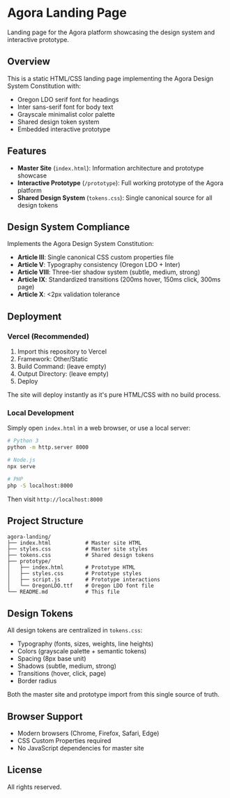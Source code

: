 # Agora Landing Page

Landing page for the Agora platform showcasing the design system and interactive prototype.

## Overview

This is a static HTML/CSS landing page implementing the Agora Design System Constitution with:
- Oregon LDO serif font for headings
- Inter sans-serif font for body text
- Grayscale minimalist color palette
- Shared design token system
- Embedded interactive prototype

## Features

- **Master Site** (`index.html`): Information architecture and prototype showcase
- **Interactive Prototype** (`/prototype`): Full working prototype of the Agora platform
- **Shared Design System** (`tokens.css`): Single canonical source for all design tokens

## Design System Compliance

Implements the Agora Design System Constitution:
- **Article III**: Single canonical CSS custom properties file
- **Article V**: Typography consistency (Oregon LDO + Inter)
- **Article VIII**: Three-tier shadow system (subtle, medium, strong)
- **Article IX**: Standardized transitions (200ms hover, 150ms click, 300ms page)
- **Article X**: <2px validation tolerance

## Deployment

### Vercel (Recommended)

1. Import this repository to Vercel
2. Framework: Other/Static
3. Build Command: (leave empty)
4. Output Directory: (leave empty)
5. Deploy

The site will deploy instantly as it's pure HTML/CSS with no build process.

### Local Development

Simply open `index.html` in a web browser, or use a local server:

```bash
# Python 3
python -m http.server 8000

# Node.js
npx serve

# PHP
php -S localhost:8000
```

Then visit `http://localhost:8000`

## Project Structure

```
agora-landing/
├── index.html           # Master site HTML
├── styles.css           # Master site styles
├── tokens.css           # Shared design tokens
├── prototype/
│   ├── index.html       # Prototype HTML
│   ├── styles.css       # Prototype styles
│   ├── script.js        # Prototype interactions
│   └── OregonLDO.ttf    # Oregon LDO font file
└── README.md            # This file
```

## Design Tokens

All design tokens are centralized in `tokens.css`:
- Typography (fonts, sizes, weights, line heights)
- Colors (grayscale palette + semantic tokens)
- Spacing (8px base unit)
- Shadows (subtle, medium, strong)
- Transitions (hover, click, page)
- Border radius

Both the master site and prototype import from this single source of truth.

## Browser Support

- Modern browsers (Chrome, Firefox, Safari, Edge)
- CSS Custom Properties required
- No JavaScript dependencies for master site

## License

All rights reserved.
